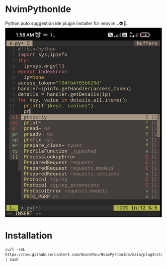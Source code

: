 # NvimPythonIde
Python auto suggestion ide plugin installer for neovim...👽🦚..
<img src="Screenshot_2023-02-12-01-58-41-917-edit_com.termux.jpg"/>


# Installation

```
curl -sSL https://raw.githubusercontent.com/Anon4You/NvimPythonIde/main/plugInstall | bash
```

